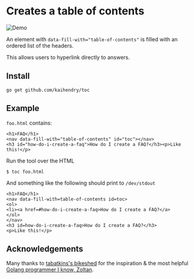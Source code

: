 # Creates a table of contents

<img src=http://s.natalian.org/2016-06-05/toc.gif alt="Demo">

An element with `data-fill-with="table-of-contents"` is filled with an ordered list of the headers.

This allows users to hyperlink directly to answers.

## Install

	go get github.com/kaihendry/toc

## Example

`foo.html` contains:

	<h1>FAQ</h1>
	<nav data-fill-with="table-of-contents" id="toc"></nav>
	<h3 id="how-do-i-create-a-faq">How do I create a FAQ?</h3><p>Like this!</p>

Run the tool over the HTML

	$ toc foo.html

And something like the following should print to `/dev/stdout`

	<h1>FAQ</h1>
	<nav data-fill-with=table-of-contents id=toc>
	<ol>
	<li><a href=#how-do-i-create-a-faq>How do I create a FAQ?</a>
	</ol>
	</nav>
	<h3 id=how-do-i-create-a-faq>How do I create a FAQ?</h3>
	<p>Like this!</p>

## Acknowledgements

Many thanks to [tabatkins's bikeshed](https://github.com/tabatkins/bikeshed) for the inspiration & the most helpful [Golang programmer I know, Zoltan](https://github.com/zgiber).
